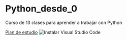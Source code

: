 # Python_desde_0
Curso de 13 clases para aprender a trabajar con Python

[Plan de estudio](https://drive.google.com/file/d/1EcJIR2Thrh3vF5IuI7u8ccj7w0Kv7Mea/view?usp=share_link)
![Instalar Visual Studio Code](img/vsc.jpg)